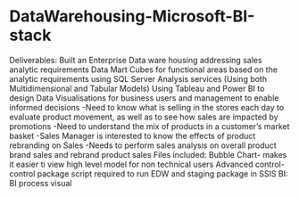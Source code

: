 # DataWarehousing-Microsoft-BI-stack
Deliverables:
Built an Enterprise Data ware housing addressing sales analytic requirements
Data Mart Cubes for functional areas based on the analytic requirements using SQL Server Analysis services (Using both Multidimensional and Tabular Models)
Using Tableau and Power BI to design Data Visualisations for business users and management to enable informed decisions
-Need to know what is selling in the stores each day to evaluate product movement, as well as to see how sales are impacted by promotions
-Need to understand the mix of products in a customer’s market basket
-Sales Manager is interested to know the effects of product rebranding on Sales
-Needs to perform sales analysis on overall product brand sales and rebrand product sales
Files included:
Bubble Chart- makes it easier ti view high level model for non technical users
Advanced control- control package script required to run EDW and staging package in SSIS
BI: BI process visual
